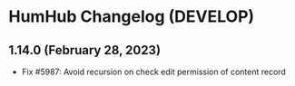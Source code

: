 HumHub Changelog (DEVELOP)
==========================


1.14.0 (February 28, 2023)
--------------------------
- Fix #5987: Avoid recursion on check edit permission of content record
